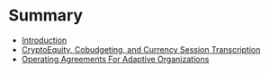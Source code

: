 # Summary

* [Introduction](README.md)
* [CryptoEquity, Cobudgeting, and Currency Session Transcription](cryptoequity-cobudgeting-currency.md)
* [Operating Agreements For Adaptive Organizations](operating_agreements_for_adaptive_organizations.md)

